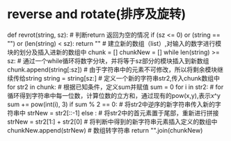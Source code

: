 # reverse and rotate(排序及旋转)

def revrot(string, sz):
    # 判断return 返回为空的情况
    if (sz <= 0) or (string == "") or (len(string) < sz):
        return ""
    # 建立新的数组（list）,对输入的数字进行模块的划分及插入进新的数组中
    chunk = []
    chunkNew = []
    while len(string) >= sz:
        # 通过一个while循环将数字分块，并将等于sz部分的模块插入到新数组
        chunk.append(string[:sz])
        # 由于字符串中的元素不可修改，所以将剩余模块继续传给string
        string = string[sz:]
    # 定义一个新的字符串str2,传入chunk数组中
    for str2 in chunk:
        # 根据已知条件，定义sum并赋值
        sum = 0
        for i in str2:
        # for循环得到字符串中每一位数，计算位数的立方和，通过现有的pow(x,y),表示x^y
        sum += pow(int(i), 3)
        if sum % 2 == 0:
            # 将str2中逆序的新字符串传入新的字符串中
            strNew = str2[::-1]
        else :
        # 将str2中的首元素置于尾部，重新进行拼接
            strNew = str2[1:] + str2[0]
    # 将判断中得到的新字符串元素插入定义的数组中
    chunkNew.append(strNew)
    # 数组转字符串
    return "".join(chunkNew)

